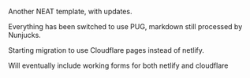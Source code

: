 Another NEAT template, with updates.

Everything has been switched to use PUG, markdown still processed by Nunjucks.

Starting migration to use Cloudflare pages instead of netlify.

Will eventually include working forms for both netlify and cloudflare
